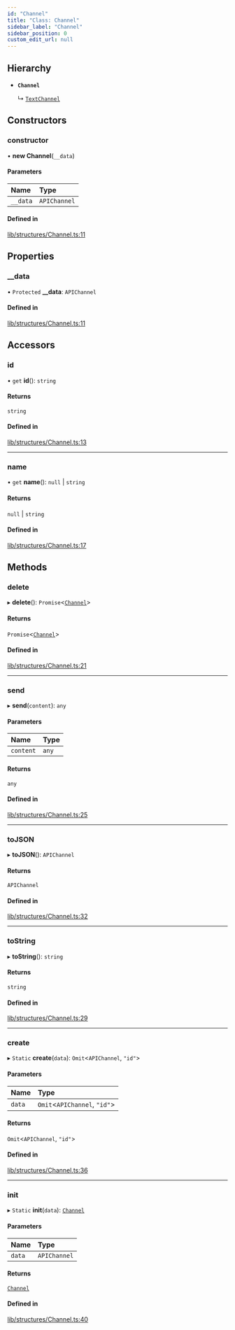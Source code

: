 ```yaml
---
id: "Channel"
title: "Class: Channel"
sidebar_label: "Channel"
sidebar_position: 0
custom_edit_url: null
---
```


## Hierarchy

- **`Channel`**

  ↳ [`TextChannel`](TextChannel.md)

## Constructors

### constructor

• **new Channel**(`__data`)

#### Parameters

| Name | Type |
| :------ | :------ |
| `__data` | `APIChannel` |

#### Defined in

[lib/structures/Channel.ts:11](https://github.com/Artrix9095/Slythe.js/blob/1b3319e/packages/core/src/lib/structures/Channel.ts#L11)

## Properties

### \_\_data

• `Protected` **\_\_data**: `APIChannel`

#### Defined in

[lib/structures/Channel.ts:11](https://github.com/Artrix9095/Slythe.js/blob/1b3319e/packages/core/src/lib/structures/Channel.ts#L11)

## Accessors

### id

• `get` **id**(): `string`

#### Returns

`string`

#### Defined in

[lib/structures/Channel.ts:13](https://github.com/Artrix9095/Slythe.js/blob/1b3319e/packages/core/src/lib/structures/Channel.ts#L13)

___

### name

• `get` **name**(): ``null`` \| `string`

#### Returns

``null`` \| `string`

#### Defined in

[lib/structures/Channel.ts:17](https://github.com/Artrix9095/Slythe.js/blob/1b3319e/packages/core/src/lib/structures/Channel.ts#L17)

## Methods

### delete

▸ **delete**(): `Promise`<[`Channel`](Channel.md)\>

#### Returns

`Promise`<[`Channel`](Channel.md)\>

#### Defined in

[lib/structures/Channel.ts:21](https://github.com/Artrix9095/Slythe.js/blob/1b3319e/packages/core/src/lib/structures/Channel.ts#L21)

___

### send

▸ **send**(`content`): `any`

#### Parameters

| Name | Type |
| :------ | :------ |
| `content` | `any` |

#### Returns

`any`

#### Defined in

[lib/structures/Channel.ts:25](https://github.com/Artrix9095/Slythe.js/blob/1b3319e/packages/core/src/lib/structures/Channel.ts#L25)

___

### toJSON

▸ **toJSON**(): `APIChannel`

#### Returns

`APIChannel`

#### Defined in

[lib/structures/Channel.ts:32](https://github.com/Artrix9095/Slythe.js/blob/1b3319e/packages/core/src/lib/structures/Channel.ts#L32)

___

### toString

▸ **toString**(): `string`

#### Returns

`string`

#### Defined in

[lib/structures/Channel.ts:29](https://github.com/Artrix9095/Slythe.js/blob/1b3319e/packages/core/src/lib/structures/Channel.ts#L29)

___

### create

▸ `Static` **create**(`data`): `Omit`<`APIChannel`, ``"id"``\>

#### Parameters

| Name | Type |
| :------ | :------ |
| `data` | `Omit`<`APIChannel`, ``"id"``\> |

#### Returns

`Omit`<`APIChannel`, ``"id"``\>

#### Defined in

[lib/structures/Channel.ts:36](https://github.com/Artrix9095/Slythe.js/blob/1b3319e/packages/core/src/lib/structures/Channel.ts#L36)

___

### init

▸ `Static` **init**(`data`): [`Channel`](Channel.md)

#### Parameters

| Name | Type |
| :------ | :------ |
| `data` | `APIChannel` |

#### Returns

[`Channel`](Channel.md)

#### Defined in

[lib/structures/Channel.ts:40](https://github.com/Artrix9095/Slythe.js/blob/1b3319e/packages/core/src/lib/structures/Channel.ts#L40)

